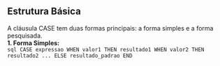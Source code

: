 **Estrutura Básica**
-----------------
A cláusula CASE tem duas formas principais: a forma simples e a forma pesquisada.     
  **1. Forma Simples:**     
    ```sql
    CASE expressao
        WHEN valor1 THEN resultado1
        WHEN valor2 THEN resultado2
        ...
        ELSE resultado_padrao
    END
    ```